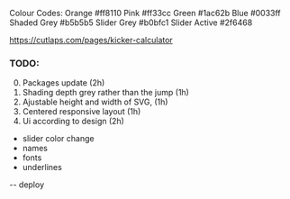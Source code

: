 Colour Codes:
Orange #ff8110
Pink #ff33cc
Green #1ac62b
Blue #0033ff
Shaded Grey #b5b5b5
Slider Grey #b0bfc1
Slider Active #2f6468

https://cutlaps.com/pages/kicker-calculator

### TODO:

0. Packages update (2h)
1. Shading depth grey rather than the jump (1h)
2. Ajustable height and width of SVG, (1h)
3. Centered responsive layout (1h)
4. Ui according to design (2h)

- slider color change
- names
- fonts
- underlines

-- deploy 